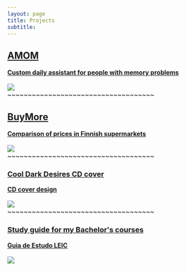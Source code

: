 ```yaml
---
layout: page
title: Projects
subtitle: 
---
```


<div class="center-text">

<a href="amom">
<h2>AMOM</h2> 
<strong>Custom daily assistant for people with memory problems</strong>
<br>
<br>
<picture>
  <source srcset="{{ '/assets/img/amom.webp' | prepend: site.baseurl }}" class="img__project" type="image/webp">
  <source srcset="{{ '/assets/img/amom.png' | prepend: site.baseurl }}" class="img__project" type="image/png"> 
  <img src="{{ '/assets/img/amom.png' | prepend: site.baseurl }}" class="img__project">
</picture>
</a>

<div class="about"><div class="about__devider">~~~~~~~~~~~~~~~~~~~~~~~~~~~~~~~~~~~~</div></div>

<a href="https://still-beach-1338.herokuapp.com/">
<h2>BuyMore</h2>
<strong>Comparison of prices in Finnish supermarkets</strong>
<br>
<br>
<picture>
  <source srcset="{{ '/assets/img/buymore.webp' | prepend: site.baseurl }}" class="img__project" type="image/webp">
  <source srcset="{{ '/assets/img/buymore.png' | prepend: site.baseurl }}" class="img__project" type="image/jpg"> 
  <img src="{{ '/assets/img/buymore.jpg' | prepend: site.baseurl }}" class="img__project">
</picture>
</a>

<div class="about"><div class="about__devider">~~~~~~~~~~~~~~~~~~~~~~~~~~~~~~~~~~~~</div></div>

<a href="http://evilfriend.deviantart.com/art/Cool-Dark-Desires-349942230">
<h3>Cool Dark Desires CD cover</h3>
<strong>CD cover design</strong>
<br>
<br>
<picture>
  <source srcset="{{ '/assets/img/cdd.webp' | prepend: site.baseurl }}" class="img__project" type="image/webp">
  <source srcset="{{ '/assets/img/cdd.png' | prepend: site.baseurl }}" class="img__project" type="image/jpg"> 
  <img src="{{ '/assets/img/cdd.jpg' | prepend: site.baseurl }}" class="img__project">
</picture>
</a>

<div class="about"><div class="about__devider">~~~~~~~~~~~~~~~~~~~~~~~~~~~~~~~~~~~~</div></div>

<a href="{{ '/assets/doc/Guia_De_Estudo-LEIC_by_Andre_Reis.pdf' | prepend: site.baseurl }}">
<h3>Study guide for my Bachelor's courses</h3>
<strong>Guia de Estudo LEIC</strong>
<br>
<br>
<picture>
  <source srcset="{{ '/assets/img/guiaDeEstudo.webp' | prepend: site.baseurl }}" class="img__project" type="image/webp">
  <source srcset="{{ '/assets/img/guiaDeEstudo.png' | prepend: site.baseurl }}" class="img__project" type="image/jpg"> 
  <img src="{{ '/assets/img/guiaDeEstudo.jpg' | prepend: site.baseurl }}" class="img__project">
</picture>
</a>

</div>